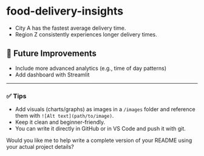  # food-delivery-insights


- City A has the fastest average delivery time.
- Region Z consistently experiences longer delivery times.

## 📌 Future Improvements

- Include more advanced analytics (e.g., time of day patterns)
- Add dashboard with Streamlit

---

### ✅ Tips

- Add visuals (charts/graphs) as images in a `/images` folder and reference them with `![Alt text](path/to/image)`.
- Keep it clean and beginner-friendly.
- You can write it directly in GitHub or in VS Code and push it with git.

Would you like me to help write a complete version of your README using your actual project details?
